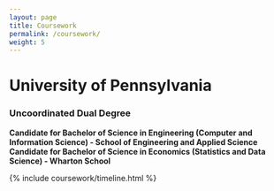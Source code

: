 ```yaml
---
layout: page
title: Coursework
permalink: /coursework/
weight: 5
---
```


# **University of Pennsylvania**
### Uncoordinated Dual Degree
**Candidate for Bachelor of Science in Engineering (Computer and Information Science) - School of Engineering and Applied Science**
**Candidate for Bachelor of Science in Economics (Statistics and Data Science) - Wharton School**

<div class="row">
{% include coursework/timeline.html %}
</div>
